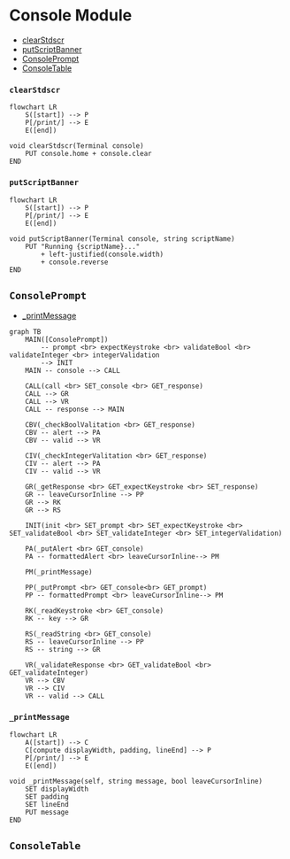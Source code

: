 # Console Module
* [clearStdscr](#clearstdscr)
* [putScriptBanner](#putscriptbanner)
* [ConsolePrompt](#consoleprompt)
* [ConsoleTable](#consoletable)
### `clearStdscr`
```mermaid
flowchart LR
    S([start]) --> P
    P[/print/] --> E
    E([end])
```
```
void clearStdscr(Terminal console)
    PUT console.home + console.clear
END
```
### `putScriptBanner`
```mermaid
flowchart LR
    S([start]) --> P
    P[/print/] --> E
    E([end])
```
```
void putScriptBanner(Terminal console, string scriptName)
    PUT "Running {scriptName}..."
        + left-justified(console.width)
        + console.reverse
END
```
## `ConsolePrompt`
* [_printMessage](#_printmessage)
```mermaid
graph TB
    MAIN([ConsolePrompt]) 
        -- prompt <br> expectKeystroke <br> validateBool <br> validateInteger <br> integerValidation 
        --> INIT
    MAIN -- console --> CALL

    CALL(call <br> SET_console <br> GET_response)
    CALL --> GR
    CALL --> VR
    CALL -- response --> MAIN

    CBV(_checkBoolValitation <br> GET_response)
    CBV -- alert --> PA
    CBV -- valid --> VR

    CIV(_checkIntegerValitation <br> GET_response)
    CIV -- alert --> PA
    CIV -- valid --> VR

    GR(_getResponse <br> GET_expectKeystroke <br> SET_response)
    GR -- leaveCursorInline --> PP
    GR --> RK
    GR --> RS

    INIT(init <br> SET_prompt <br> SET_expectKeystroke <br> SET_validateBool <br> SET_validateInteger <br> SET_integerValidation)

    PA(_putAlert <br> GET_console)
    PA -- formattedAlert <br> leaveCursorInline--> PM

    PM(_printMessage)

    PP(_putPrompt <br> GET_console<br> GET_prompt)
    PP -- formattedPrompt <br> leaveCursorInline--> PM

    RK(_readKeystroke <br> GET_console)
    RK -- key --> GR

    RS(_readString <br> GET_console)
    RS -- leaveCursorInline --> PP
    RS -- string --> GR

    VR(_validateResponse <br> GET_validateBool <br> GET_validateInteger)
    VR --> CBV
    VR --> CIV
    VR -- valid --> CALL
```
### `_printMessage`
```mermaid
flowchart LR
    A([start]) --> C
    C[compute displayWidth, padding, lineEnd] --> P
    P[/print/] --> E
    E([end])
```
```
void _printMessage(self, string message, bool leaveCursorInline)
    SET displayWidth
    SET padding
    SET lineEnd
    PUT message
END
```
## `ConsoleTable`
